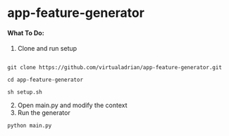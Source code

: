 # app-feature-generator

#### What To Do:

1) Clone and run setup

```shell

git clone https://github.com/virtualadrian/app-feature-generator.git

cd app-feature-generator

sh setup.sh

```

2) Open main.py and modify the context 
3) Run the generator

```shell
python main.py
```
